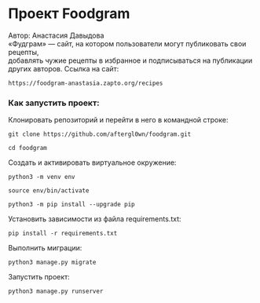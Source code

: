 # Проект Foodgram
Автор: Анастасия Давыдова  
«Фудграм» — сайт, на котором пользователи могут публиковать свои рецепты,  
добавлять чужие рецепты в избранное и подписываться на публикации других авторов. 
Ссылка на сайт: 
```
https://foodgram-anastasia.zapto.org/recipes
```

### Как запустить проект:

Клонировать репозиторий и перейти в него в командной строке:

```
git clone https://github.com/aftergl0wn/foodgram.git
```

```
cd foodgram
```

Cоздать и активировать виртуальное окружение:

```
python3 -m venv env
```

```
source env/bin/activate
```

```
python3 -m pip install --upgrade pip
```

Установить зависимости из файла requirements.txt:

```
pip install -r requirements.txt
```

Выполнить миграции:

```
python3 manage.py migrate
```

Запустить проект:

```
python3 manage.py runserver
```

